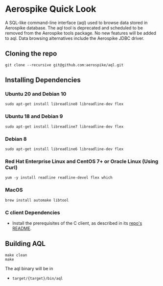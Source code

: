# Aerospike Quick Look

A SQL-like command-line interface (aql) used to browse data stored in Aerospike database.
The aql tool is deprecated and scheduled to be removed from the Aerospike tools package.  No new features will be added to aql. Data browsing alternatives include the Aerospike JDBC driver.


## Cloning the repo
```
git clone --recursive git@github.com:aerospike/aql.git
```

## Installing Dependencies

### Ubuntu 20 and Debian 10
```
sudo apt-get install libreadline8 libreadline-dev flex
```

### Ubuntu 18 and Debian 9
```
sudo apt-get install libreadline7 libreadline-dev flex
```

### Debian 8
```
sudo apt-get install libreadline6 libreadline-dev flex
```

### Red Hat Enterprise Linux and CentOS 7+ or Oracle Linux (Using Curl)
```
yum -y install readline readline-devel flex which
```

### MacOS
```
brew install automake libtool
```

### C client Dependencies
* Install the prerequisites of the C client, as described in its [repo's README](https://github.com/aerospike/aerospike-client-c?tab=readme-ov-file#build-prerequisites).

## Building AQL
```
make clean
make
```

The aql binary will be in

- `target/{target}/bin/aql`

